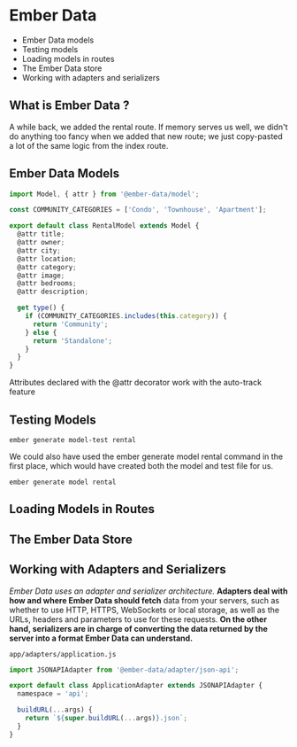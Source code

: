 # Ember Data

- Ember Data models
- Testing models
- Loading models in routes
- The Ember Data store
- Working with adapters and serializers

## What is Ember Data ?

A while back, we added the rental route. If memory serves us well, we didn't do anything too fancy when we added that new route; we just copy-pasted a lot of the same logic from the index route.

## Ember Data Models

```js
import Model, { attr } from '@ember-data/model';

const COMMUNITY_CATEGORIES = ['Condo', 'Townhouse', 'Apartment'];

export default class RentalModel extends Model {
  @attr title;
  @attr owner;
  @attr city;
  @attr location;
  @attr category;
  @attr image;
  @attr bedrooms;
  @attr description;

  get type() {
    if (COMMUNITY_CATEGORIES.includes(this.category)) {
      return 'Community';
    } else {
      return 'Standalone';
    }
  }
}
```

Attributes declared with the @attr decorator work with the auto-track feature

## Testing Models

`ember generate model-test rental`

We could also have used the ember generate model rental command in the first place, which would have created both the model and test file for us.

`ember generate model rental`

## Loading Models in Routes


## The Ember Data Store

## Working with Adapters and Serializers

*Ember Data uses an adapter and serializer architecture.* **Adapters deal with how and where Ember Data should fetch** data from your servers, such as whether to use HTTP, HTTPS, WebSockets or local storage, as well as the URLs, headers and parameters to use for these requests. **On the other hand, serializers are in charge of converting the data returned by the server into a format Ember Data can understand.**

`app/adapters/application.js`

```js
import JSONAPIAdapter from '@ember-data/adapter/json-api';

export default class ApplicationAdapter extends JSONAPIAdapter {
  namespace = 'api';

  buildURL(...args) {
    return `${super.buildURL(...args)}.json`;
  }
}
```